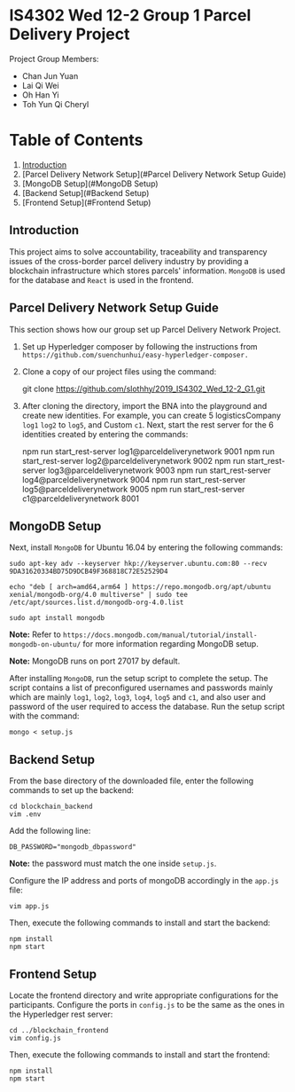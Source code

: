 # IS4302 Wed 12-2 Group 1 Parcel Delivery Project

Project Group Members:<a name="group"></a>

* Chan Jun Yuan
* Lai Qi Wei
* Oh Han Yi
* Toh Yun Qi Cheryl

# Table of Contents
1. [Introduction](#Introduction)
2. [Parcel Delivery Network Setup](#Parcel Delivery Network Setup Guide)
3. [MongoDB Setup](#MongoDB Setup)
4. [Backend Setup](#Backend Setup)
5. [Frontend Setup](#Frontend Setup)

## Introduction
This project aims to solve accountability, traceability and transparency issues
of the cross-border parcel delivery industry by providing a blockchain
infrastructure which stores parcels' information.
`MongoDB` is used for the database and `React` is used in the frontend.

## Parcel Delivery Network Setup Guide
This section shows how our group set up Parcel Delivery Network Project.

1. Set up Hyperledger composer by following the instructions from
`https://github.com/suenchunhui/easy-hyperledger-composer.`

2. Clone a copy of our project files using the command:

    git clone https://github.com/slothhy/2019_IS4302_Wed_12-2_G1.git

3. After cloning the directory, import the BNA into the playground and create
new identities. For example, you can create 5 logisticsCompany `log1` `log2` to `log5`,
and Custom `c1`. Next, start the rest server for the 6 identities created by entering the commands:


    npm run start_rest-server log1@parceldeliverynetwork 9001
    npm run start_rest-server log2@parceldeliverynetwork 9002
    npm run start_rest-server log3@parceldeliverynetwork 9003
    npm run start_rest-server log4@parceldeliverynetwork 9004
    npm run start_rest-server log5@parceldeliverynetwork 9005
    npm run start_rest-server c1@parceldeliverynetwork 8001

  ## MongoDB Setup
Next, install `MongoDB` for Ubuntu 16.04 by entering the following commands:

    sudo apt-key adv --keyserver hkp://keyserver.ubuntu.com:80 --recv 9DA31620334BD75D9DCB49F368818C72E52529D4

    echo "deb [ arch=amd64,arm64 ] https://repo.mongodb.org/apt/ubuntu xenial/mongodb-org/4.0 multiverse" | sudo tee /etc/apt/sources.list.d/mongodb-org-4.0.list

    sudo apt install mongodb

**Note:** Refer to `https://docs.mongodb.com/manual/tutorial/install-mongodb-on-ubuntu/` for more information regarding MongoDB setup.

**Note:** MongoDB runs on port 27017 by default.

After installing `MongoDB`, run the setup script to complete the setup.
The script contains a list of preconfigured usernames and passwords mainly which are mainly `log1`, `log2`, `log3`, `log4`, `log5` and `c1`, and also user and password of the user required to access the database. Run the setup script with the command:

    mongo < setup.js


  ## Backend Setup

From the base directory of the downloaded file, enter the following commands
to set up the backend:

    cd blockchain_backend
    vim .env
Add the following line:

    DB_PASSWORD="mongodb_dbpassword"
**Note:** the password must match the one inside `setup.js`.

Configure the IP address and ports of mongoDB accordingly in the `app.js` file:

    vim app.js
Then, execute the following commands to install and start the backend:

    npm install
    npm start

## Frontend Setup
Locate the frontend directory and write appropriate configurations for the participants. Configure the ports in `config.js` to be the same as the ones in the Hyperledger rest server:

    cd ../blockchain_frontend
    vim config.js

Then, execute the following commands to install and start the frontend:

    npm install
    npm start
